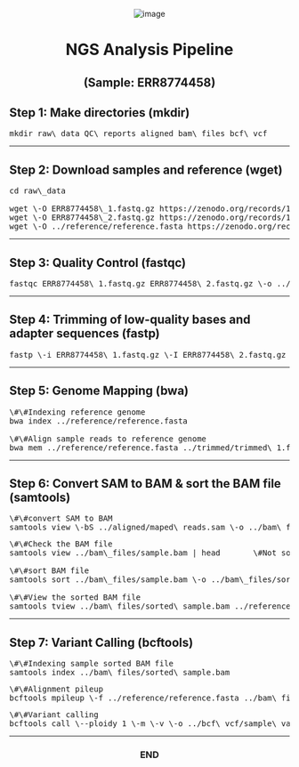 <div align="center">

![image](https://github.com/user-attachments/assets/aa8c0e18-f0a4-4b38-b04f-6eaca1b9f004)


   # **NGS Analysis Pipeline** 
   ## **(Sample: ERR8774458)**
   
</div>



## **Step 1: Make directories (mkdir)**

<pre>
mkdir raw\_data QC\_reports aligned bam\_files bcf\_vcf  
</pre>

---

## **Step 2: Download samples and reference (wget)**
<pre>
cd raw\_data

wget \-O ERR8774458\_1.fastq.gz https://zenodo.org/records/10426436/files/ERR8774458\_1.fastq.gz?download=1
wget \-O ERR8774458\_2.fastq.gz https://zenodo.org/records/10426436/files/ERR8774458\_2.fastq.gz?download=1
wget \-O ../reference/reference.fasta https://zenodo.org/records/10886725/files/Reference.fasta?download=1
</pre>
---

## **Step 3: Quality Control (fastqc)**
<pre>
fastqc ERR8774458\_1.fastq.gz ERR8774458\_2.fastq.gz \-o ../QC\_reports/
</pre>
---

## **Step 4: Trimming of low-quality bases and adapter sequences (fastp)**
<pre>
fastp \-i ERR8774458\_1.fastq.gz \-I ERR8774458\_2.fastq.gz \-o ../trimmed/trimmed\_1.fastq.gz \-O ../trimmed/trimmed\_2.fastq.gz
</pre>
---

## **Step 5: Genome Mapping (bwa)**
<pre>
\#\#Indexing reference genome  
bwa index ../reference/reference.fasta

\#\#Align sample reads to reference genome  
bwa mem ../reference/reference.fasta ../trimmed/trimmed\_1.fastq.gz ../trimmed/trimmed\_2.fastq.gz \> ../aligned/maped\_reads.sam  
</pre>
---

## **Step 6: Convert SAM to BAM & sort the BAM file (samtools)**
<pre>
\#\#convert SAM to BAM  
samtools view \-bS ../aligned/maped\_reads.sam \-o ../bam\_files/sample.bam
</pre>
<pre>
\#\#Check the BAM file  
samtools view ../bam\_files/sample.bam | head		\#Not sorted

\#\#sort BAM file  
samtools sort ../bam\_files/sample.bam \-o ../bam\_files/sorted\_sample.bam

\#\#View the sorted BAM file  
samtools tview ../bam\_files/sorted\_sample.bam ../reference/reference.fasta
</pre>
---

## **Step 7: Variant Calling (bcftools)**
<pre>
\#\#Indexing sample sorted BAM file  
samtools index ../bam\_files/sorted\_sample.bam
</pre>
<pre>
\#\#Alignment pileup  
bcftools mpileup \-f ../reference/reference.fasta ../bam\_files/sorted\_sample.bam \> ../bcf\_vcf/sample.bcf
</pre>
<pre>
\#\#Variant calling  
bcftools call \--ploidy 1 \-m \-v \-o ../bcf\_vcf/sample\_variants.vcf ../bcf\_vcf/sample.bcf
</pre>
---

<div align="center">

  ### **END**
</div>
